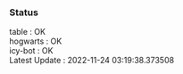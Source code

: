 ### Status


table : OK  
hogwarts : OK  
icy-bot : OK  
Latest Update : 2022-11-24 03:19:38.373508
